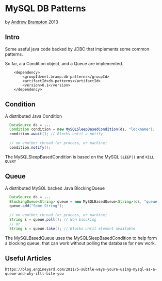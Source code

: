 MySQL DB Patterns
=================
by [Andrew Brampton](http://bramp.net) 2013

Intro
-----

Some useful java code backed by JDBC that implements some common patterns.

So far, a a Condition object, and a Queue are implemented.

```maven
	<dependency>
		<groupId>net.bramp.db-patterns</groupId>
		<artifactId>db-patterns</artifactId>
		<version>0.1</version>
	</dependency>
```

Condition
---------

A distributed Java Condition

```java
  DataSource ds = ...
  Condition condition = new MySQLSleepBasedCondition(ds, "lockname");
  condition.await(); // Blocks until a notify
  
  // on another thread (or process, or machine)
  condition.notify();
```

The MySQLSleepBasedCondition is based on the MySQL ``SLEEP()`` and ``KILL QUERY``


Queue
-----

A distributed MySQL backed Java BlockingQueue

```java
  DataSource ds = ...
  BlockingQueue<String> queue = new MySQLBasedQueue<String>(ds, "queue name", String.class);
  queue.add("Some String");
  
  // on another thread (or process, or machine)
  String s = queue.poll(); // Non blocking
  // or
  String s = queue.take(); // Blocks until element available
```

The MySQLBasedQueue uses the MySQLSleepBasedCondition to help form a blocking
queue, that can work without polling the database for new work.


Useful Articles
---------------
	https://blog.engineyard.com/2011/5-subtle-ways-youre-using-mysql-as-a-queue-and-why-itll-bite-you
